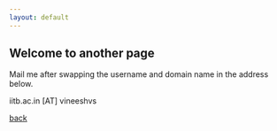 ```yaml
---
layout: default
---
```


## Welcome to another page

Mail me after swapping the username and domain name in the address below.

iitb.ac.in [AT] vineeshvs

[back](./)
